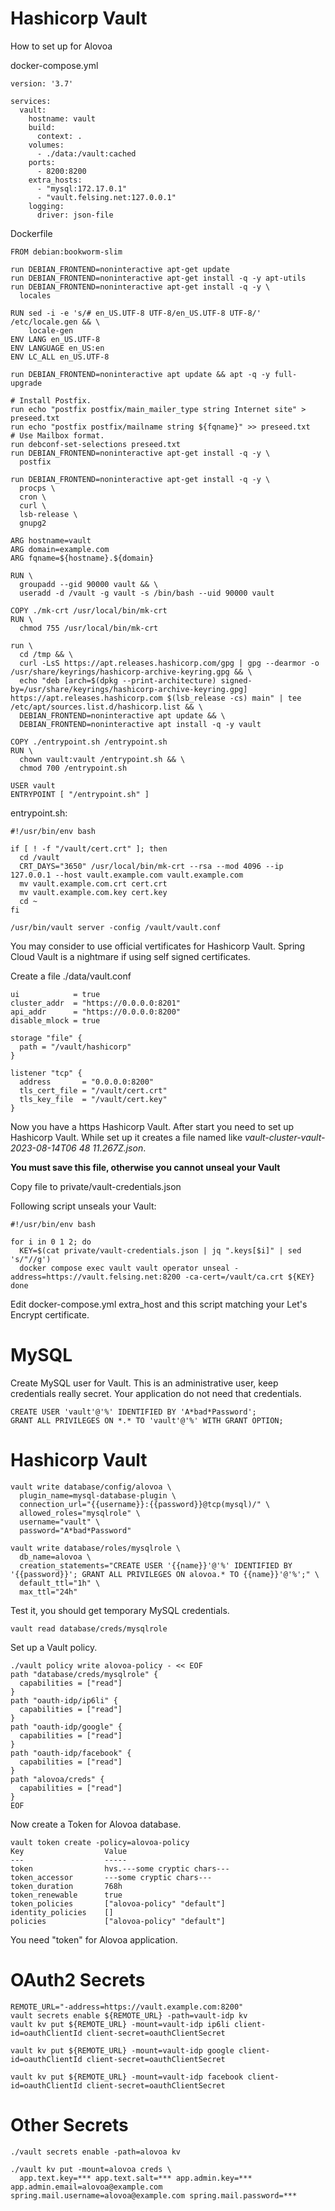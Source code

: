 # Hashicorp Vault

How to set up for Alovoa

docker-compose.yml

```
version: '3.7'

services:
  vault:
    hostname: vault
    build:
      context: .
    volumes:
      - ./data:/vault:cached
    ports:
      - 8200:8200
    extra_hosts:
      - "mysql:172.17.0.1"
      - "vault.felsing.net:127.0.0.1"
    logging:
      driver: json-file
```

Dockerfile

```
FROM debian:bookworm-slim

run DEBIAN_FRONTEND=noninteractive apt-get update
run DEBIAN_FRONTEND=noninteractive apt-get install -q -y apt-utils
run DEBIAN_FRONTEND=noninteractive apt-get install -q -y \
  locales

RUN sed -i -e 's/# en_US.UTF-8 UTF-8/en_US.UTF-8 UTF-8/' /etc/locale.gen && \
    locale-gen
ENV LANG en_US.UTF-8
ENV LANGUAGE en_US:en
ENV LC_ALL en_US.UTF-8

run DEBIAN_FRONTEND=noninteractive apt update && apt -q -y full-upgrade

# Install Postfix.
run echo "postfix postfix/main_mailer_type string Internet site" > preseed.txt
run echo "postfix postfix/mailname string ${fqname}" >> preseed.txt
# Use Mailbox format.
run debconf-set-selections preseed.txt
run DEBIAN_FRONTEND=noninteractive apt-get install -q -y \
  postfix

run DEBIAN_FRONTEND=noninteractive apt-get install -q -y \
  procps \
  cron \
  curl \
  lsb-release \
  gnupg2

ARG hostname=vault
ARG domain=example.com
ARG fqname=${hostname}.${domain}

RUN \
  groupadd --gid 90000 vault && \
  useradd -d /vault -g vault -s /bin/bash --uid 90000 vault

COPY ./mk-crt /usr/local/bin/mk-crt
RUN \
  chmod 755 /usr/local/bin/mk-crt

run \
  cd /tmp && \
  curl -LsS https://apt.releases.hashicorp.com/gpg | gpg --dearmor -o /usr/share/keyrings/hashicorp-archive-keyring.gpg && \
  echo "deb [arch=$(dpkg --print-architecture) signed-by=/usr/share/keyrings/hashicorp-archive-keyring.gpg] https://apt.releases.hashicorp.com $(lsb_release -cs) main" | tee /etc/apt/sources.list.d/hashicorp.list && \
  DEBIAN_FRONTEND=noninteractive apt update && \
  DEBIAN_FRONTEND=noninteractive apt install -q -y vault

COPY ./entrypoint.sh /entrypoint.sh
RUN \
  chown vault:vault /entrypoint.sh && \
  chmod 700 /entrypoint.sh

USER vault
ENTRYPOINT [ "/entrypoint.sh" ]
```

entrypoint.sh:

```
#!/usr/bin/env bash

if [ ! -f "/vault/cert.crt" ]; then
  cd /vault
  CRT_DAYS="3650" /usr/local/bin/mk-crt --rsa --mod 4096 --ip 127.0.0.1 --host vault.example.com vault.example.com
  mv vault.example.com.crt cert.crt
  mv vault.example.com.key cert.key
  cd ~
fi

/usr/bin/vault server -config /vault/vault.conf
```

You may consider to use official vertificates for Hashicorp Vault. Spring Cloud Vault is a nightmare
if using self signed certificates.

Create a file ./data/vault.conf

```
ui            = true
cluster_addr  = "https://0.0.0.0:8201"
api_addr      = "https://0.0.0.0:8200"
disable_mlock = true

storage "file" {
  path = "/vault/hashicorp"
}

listener "tcp" {
  address       = "0.0.0.0:8200"
  tls_cert_file = "/vault/cert.crt"
  tls_key_file  = "/vault/cert.key"
}
```

Now you have a https Hashicorp Vault. After start you need to set up Hashicorp Vault. While set up it
creates a file named like *vault-cluster-vault-2023-08-14T06 48 11.267Z.json*.

**You must save this file, otherwise you cannot unseal your Vault**

Copy file to private/vault-credentials.json

Following script unseals your Vault:

```
#!/usr/bin/env bash

for i in 0 1 2; do
  KEY=$(cat private/vault-credentials.json | jq ".keys[$i]" | sed 's/"//g')
  docker compose exec vault vault operator unseal -address=https://vault.felsing.net:8200 -ca-cert=/vault/ca.crt ${KEY}
done
```

Edit docker-compose.yml extra_host and this script matching your Let's Encrypt certificate.

# MySQL

Create MySQL user for Vault. This is an administrative user, keep credentials really secret.
Your application do not need that credentials.

```
CREATE USER 'vault'@'%' IDENTIFIED BY 'A*bad*Password';
GRANT ALL PRIVILEGES ON *.* TO 'vault'@'%' WITH GRANT OPTION;
```

# Hashicorp Vault

```
vault write database/config/alovoa \
  plugin_name=mysql-database-plugin \
  connection_url="{{username}}:{{password}}@tcp(mysql)/" \
  allowed_roles="mysqlrole" \
  username="vault" \
  password="A*bad*Password"
```

```
vault write database/roles/mysqlrole \
  db_name=alovoa \
  creation_statements="CREATE USER '{{name}}'@'%' IDENTIFIED BY '{{password}}'; GRANT ALL PRIVILEGES ON alovoa.* TO {{name}}'@'%';" \
  default_ttl="1h" \
  max_ttl="24h"
```

Test it, you should get temporary MySQL credentials.

```
vault read database/creds/mysqlrole
```

Set up a Vault policy.

```
./vault policy write alovoa-policy - << EOF
path "database/creds/mysqlrole" {
  capabilities = ["read"]
}
path "oauth-idp/ip6li" {
  capabilities = ["read"]
}
path "oauth-idp/google" {
  capabilities = ["read"]
}
path "oauth-idp/facebook" {
  capabilities = ["read"]
}
path "alovoa/creds" {
  capabilities = ["read"]
}
EOF
```

Now create a Token for Alovoa database.

```
vault token create -policy=alovoa-policy
Key                  Value
---                  -----
token                hvs.---some cryptic chars---
token_accessor       ---some cryptic chars---
token_duration       768h
token_renewable      true
token_policies       ["alovoa-policy" "default"]
identity_policies    []
policies             ["alovoa-policy" "default"]
```

You need "token" for Alovoa application.

# OAuth2 Secrets

```
REMOTE_URL="-address=https://vault.example.com:8200"
vault secrets enable ${REMOTE_URL} -path=vault-idp kv
vault kv put ${REMOTE_URL} -mount=vault-idp ip6li client-id=oauthClientId client-secret=oauthClientSecret

vault kv put ${REMOTE_URL} -mount=vault-idp google client-id=oauthClientId client-secret=oauthClientSecret

vault kv put ${REMOTE_URL} -mount=vault-idp facebook client-id=oauthClientId client-secret=oauthClientSecret
```

# Other Secrets

```
./vault secrets enable -path=alovoa kv

./vault kv put -mount=alovoa creds \
  app.text.key=*** app.text.salt=*** app.admin.key=*** app.admin.email=alovoa@example.com spring.mail.username=alovoa@example.com spring.mail.password=***
```
